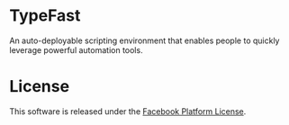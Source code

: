 # TypeFast

An auto-deployable scripting environment that enables people to quickly leverage powerful automation tools.

# License

This software is released under the [Facebook Platform License](https://github.com/facebook/typefast/blob/master/LICENSE).
